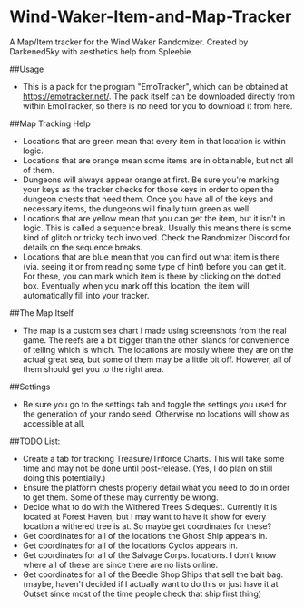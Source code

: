 # Wind-Waker-Item-and-Map-Tracker
A Map/Item tracker for the Wind Waker Randomizer. Created by Darkened5ky with aesthetics help from Spleebie.

##Usage
- This is a pack for the program "EmoTracker", which can be obtained at https://emotracker.net/. The pack itself can be downloaded directly from within EmoTracker, so there is no need for you to download it from here.

##Map Tracking Help
- Locations that are green mean that every item in that location is within logic.
- Locations that are orange mean some items are in obtainable, but not all of them.
- Dungeons will always appear orange at first. Be sure you're marking your keys as the tracker checks for those keys in order to open the   dungeon chests that need them. Once you have all of the keys and necessary items, the dungeons will finally turn green as well.
- Locations that are yellow mean that you can get the item, but it isn't in logic. This is called a sequence break. Usually this means      there is some kind of glitch or tricky tech involved. Check the Randomizer Discord for details on the sequence breaks.
- Locations that are blue mean that you can find out what item is there (via. seeing it or from reading some type of hint) before you can   get it. For these, you can mark which item is there by clicking on the dotted box. Eventually when you mark off this location, the item   will automatically fill into your tracker.

##The Map Itself
- The map is a custom sea chart I made using screenshots from the real game. The reefs are a bit bigger than the other islands for           convenience of telling which is which. The locations are mostly where they are on the actual great sea, but some of them may be a little   bit off. However, all of them should get you to the right area.

##Settings
- Be sure you go to the settings tab and toggle the settings you used for the generation of your rando seed. Otherwise no locations will     show as accessible at all.

##TODO List:
- Create a tab for tracking Treasure/Triforce Charts. This will take some time and may not be done until post-release. (Yes, I do plan on   still doing this potentially.)
- Ensure the platform chests properly detail what you need to do in order to get them. Some of these may currently be wrong.
- Decide what to do with the Withered Trees Sidequest. Currently it is located at Forest Haven, but I may want to have it show for every     location a withered tree is at. So maybe get coordinates for these?
- Get coordinates for all of the locations the Ghost Ship appears in.
- Get coordinates for all of the locations Cyclos appears in.
- Get coordinates for all of the Salvage Corps. locations. I don't know where all of these are since there are no lists online.
- Get coordinates for all of the Beedle Shop Ships that sell the bait bag. (maybe, haven't decided if I actually want to do this or just     have it at Outset since most of the time people check that ship first thing)

